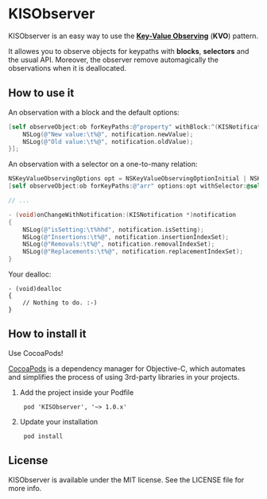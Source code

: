 # KISObserver

KISObserver is an easy way to use the [**Key-Value Observing**](https://developer.apple.com/library/mac/documentation/cocoa/conceptual/KeyValueObserving/KeyValueObserving.html) (**KVO**) pattern.

It allowes you to observe objects for keypaths with **blocks**, **selectors** and the usual API.
Moreover, the observer remove automagically the observations when it is deallocated.

## How to use it

An observation with a block and the default options:
```objective-c
[self observeObject:ob forKeyPaths:@"property" withBlock:^(KISNotification *notification) {
	NSLog(@"New value:\t%@", notification.newValue);
	NSLog(@"Old value:\t%@", notification.oldValue);
}];
```

An observation with a selector on a one-to-many relation:
```objective-c
NSKeyValueObservingOptions opt = NSKeyValueObservingOptionInitial | NSKeyValueObservingOptionNew | NSKeyValueObservingOptionOld;
[self observeObject:ob forKeyPaths:@"arr" options:opt withSelector:@selector(onChangeWithNotification:)];

// ...

- (void)onChangeWithNotification:(KISNotification *)notification
{
	NSLog(@"isSetting:\t%hhd", notification.isSetting);
	NSLog(@"Insertions:\t%@", notification.insertionIndexSet);
	NSLog(@"Removals:\t%@", notification.removalIndexSet);
	NSLog(@"Replacements:\t%@", notification.replacementIndexSet);
}
```

Your dealloc:
```
- (void)dealloc
{
	// Nothing to do. :-)
}
```

## How to install it

Use CocoaPods!

[CocoaPods](http://cocoapods.org) is a dependency manager for Objective-C, which
automates and simplifies the process of using 3rd-party libraries in your projects.

1. Add the project inside your Podfile

        pod 'KISObserver', '~> 1.0.x'
    
2. Update your installation
        
        pod install


## License

KISObserver is available under the MIT license. See the LICENSE file for more info.
